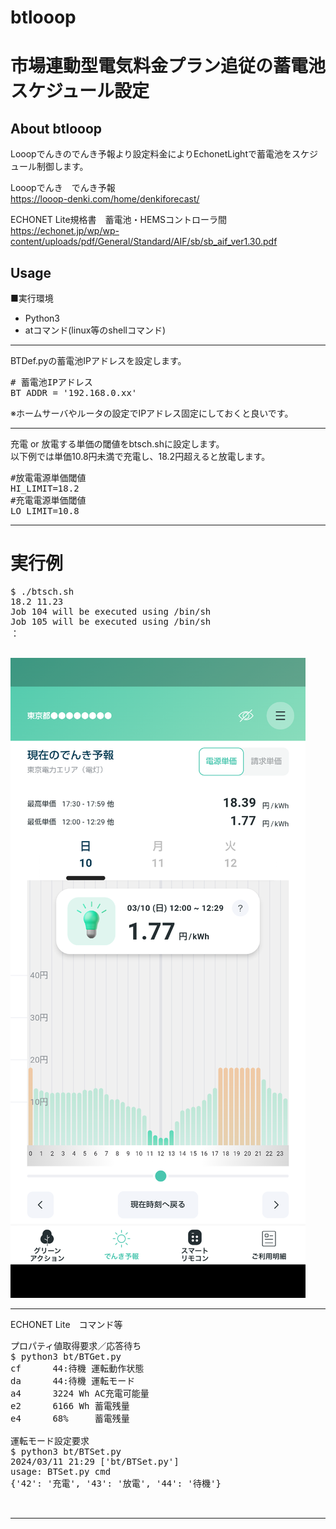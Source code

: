 # btlooop
市場連動型電気料金プラン追従の蓄電池スケジュール設定
==================

## About btlooop
Looopでんきのでんき予報より設定料金によりEchonetLightで蓄電池をスケジュール制御します。

Looopでんき　でんき予報<br>
https://looop-denki.com/home/denkiforecast/

ECHONET Lite規格書　蓄電池・HEMSコントローラ間<br>
https://echonet.jp/wp/wp-content/uploads/pdf/General/Standard/AIF/sb/sb_aif_ver1.30.pdf

## Usage

■実行環境  
* Python3  
* atコマンド(linux等のshellコマンド)

------------------------------------------------

BTDef.pyの蓄電池IPアドレスを設定します。
<pre>
# 蓄電池IPアドレス
BT_ADDR = '192.168.0.xx'
</pre>
※ホームサーバやルータの設定でIPアドレス固定にしておくと良いです。

------------------------------------------------

充電 or 放電する単価の閾値をbtsch.shに設定します。<br>
以下例では単価10.8円未満で充電し、18.2円超えると放電します。

<pre>
#放電電源単価閾値
HI_LIMIT=18.2
#充電電源単価閾値
LO_LIMIT=10.8
</pre>

------------------------------------------------

# 実行例  
<pre>
$ ./btsch.sh
18.2 11.23
Job 104 will be executed using /bin/sh
Job 105 will be executed using /bin/sh
：

</pre>

![preview](preview.png)

------------------------------------------------
ECHONET Lite　コマンド等
<pre>
プロパティ値取得要求／応答待ち
$ python3 bt/BTGet.py
cf      44:待機 運転動作状態
da      44:待機 運転モード
a4      3224 Wh AC充電可能量
e2      6166 Wh 蓄電残量
e4      68%     蓄電残量

運転モード設定要求
$ python3 bt/BTSet.py
2024/03/11 21:29 ['bt/BTSet.py']
usage: BTSet.py cmd
{'42': '充電', '43': '放電', '44': '待機'}


</pre>

------------------------------------------------

